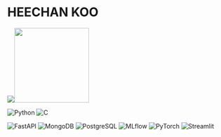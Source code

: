 <!--
**kooqooo/kooqooo** is a ✨ _special_ ✨ repository because its `README.md` (this file) appears on your GitHub profile.

Here are some ideas to get you started:

- 🔭 I’m currently working on ...
- 🌱 I’m currently learning ...
- 👯 I’m looking to collaborate on ...
- 🤔 I’m looking for help with ...
- 💬 Ask me about ...
- 📫 How to reach me: ...
- 😄 Pronouns: ...
- ⚡ Fun fact: ...
-->
# HEECHAN KOO
<a href="https://github.com/kooqooo/">

[<img src="http://mazassumnida.wtf/api/generate_badge?boj=tankgewehr"/>](https://solved.ac/tankgewehr)<img height=170 src="https://github-readme-stats.vercel.app/api/top-langs/?username=kooqooo&theme=dark&layout=donut&hide_title=true&private=true&hide=jupyter%20notebook">

<!--
## Language
-->

![Python](https://img.shields.io/badge/Python-3776AB.svg?&style=flat-square&logo=Python&logoColor=white)
![C](https://img.shields.io/badge/C-A8B9CC.svg?&style=flat-square&logo=C&logoColor=white)

![FastAPI](https://img.shields.io/badge/FastAPI-009688.svg?&style=flat-square&logo=FastAPI&logoColor=white)
![MongoDB](https://img.shields.io/badge/MongoDB-47A248.svg?&style=flat-square&logo=MongoDB&logoColor=white)
![PostgreSQL](https://img.shields.io/badge/postgresql-4169E1.svg?&style=flat-square&logo=PostgreSQL&logoColor=white)
![MLflow](https://img.shields.io/badge/MLflow-0194E2.svg?&style=flat-square&logo=MLflow&logoColor=white)
![PyTorch](https://img.shields.io/badge/PyTorch-EE4C2C.svg?&style=flat-square&logo=PyTorch&logoColor=white)
![Streamlit](https://img.shields.io/badge/Streamlit-FF4B4B.svg?&style=flat-square&logo=Streamlit&logoColor=white)
